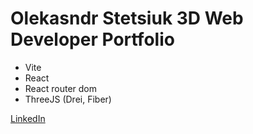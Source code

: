 # Olekasndr Stetsiuk 3D Web Developer Portfolio

- Vite
- React
- React router dom
- ThreeJS (Drei, Fiber)

[LinkedIn](https://www.linkedin.com/in/oleksandr-stetsiuk-9bb3ab12b/)